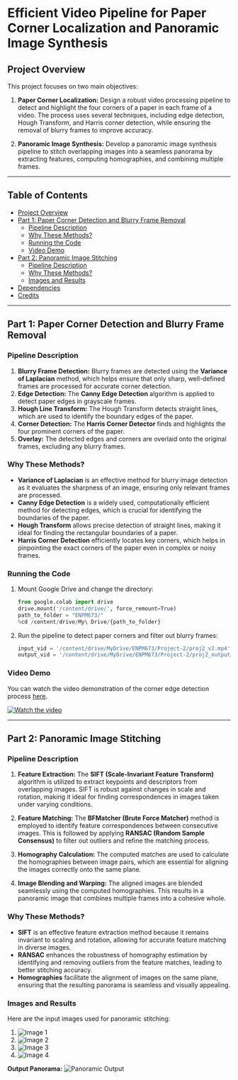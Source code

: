 # Efficient Video Pipeline for Paper Corner Localization and Panoramic Image Synthesis

## Project Overview

This project focuses on two main objectives:

1. **Paper Corner Localization:** Design a robust video processing pipeline to detect and highlight the four corners of a paper in each frame of a video. The process uses several techniques, including edge detection, Hough Transform, and Harris corner detection, while ensuring the removal of blurry frames to improve accuracy.
  
2. **Panoramic Image Synthesis:** Develop a panoramic image synthesis pipeline to stitch overlapping images into a seamless panorama by extracting features, computing homographies, and combining multiple frames.

---

## Table of Contents
- [Project Overview](#project-overview)
- [Part 1: Paper Corner Detection and Blurry Frame Removal](#part-1-paper-corner-detection-and-blurry-frame-removal)
    - [Pipeline Description](#pipeline-description)
    - [Why These Methods?](#why-these-methods)
    - [Running the Code](#running-the-code)
    - [Video Demo](#video-demo)
- [Part 2: Panoramic Image Stitching](#part-2-panoramic-image-stitching)
    - [Pipeline Description](#pipeline-description-1)
    - [Why These Methods?](#why-these-methods-1)
    - [Images and Results](#images-and-results)
- [Dependencies](#dependencies)
- [Credits](#credits)

---

## Part 1: Paper Corner Detection and Blurry Frame Removal

### Pipeline Description
1. **Blurry Frame Detection:** Blurry frames are detected using the **Variance of Laplacian** method, which helps ensure that only sharp, well-defined frames are processed for accurate corner detection.
2. **Edge Detection:** The **Canny Edge Detection** algorithm is applied to detect paper edges in grayscale frames.
3. **Hough Line Transform:** The Hough Transform detects straight lines, which are used to identify the boundary edges of the paper.
4. **Corner Detection:** The **Harris Corner Detector** finds and highlights the four prominent corners of the paper.
5. **Overlay:** The detected edges and corners are overlaid onto the original frames, excluding any blurry frames.

### Why These Methods?
- **Variance of Laplacian** is an effective method for blurry image detection as it evaluates the sharpness of an image, ensuring only relevant frames are processed.
- **Canny Edge Detection** is a widely used, computationally efficient method for detecting edges, which is crucial for identifying the boundaries of the paper.
- **Hough Transform** allows precise detection of straight lines, making it ideal for finding the rectangular boundaries of a paper.
- **Harris Corner Detection** efficiently locates key corners, which helps in pinpointing the exact corners of the paper even in complex or noisy frames.

### Running the Code
1. Mount Google Drive and change the directory:
   ```python
   from google.colab import drive
   drive.mount('/content/drive/', force_remount=True)
   path_to_folder = "ENPM673/"
   %cd /content/drive/My\ Drive/{path_to_folder}

2. Run the pipeline to detect paper corners and filter out blurry frames:
   ```python
   input_vid = '/content/drive/MyDrive/ENPM673/Project-2/proj2_v2.mp4'
   output_vid = '/content/drive/MyDrive/ENPM673/Project-2/proj2_output.mp4'

###  Video Demo

You can watch the video demonstration of the corner edge detection process [here](https://youtube.com/shorts/pzc9_8Yhu7c?feature=share).

[![Watch the video](https://img.youtube.com/vi/pzc9_8Yhu7c/hqdefault.jpg)](https://youtube.com/shorts/pzc9_8Yhu7c?feature=share)



---

## Part 2: Panoramic Image Stitching

### Pipeline Description
1. **Feature Extraction:** The **SIFT (Scale-Invariant Feature Transform)** algorithm is utilized to extract keypoints and descriptors from overlapping images. SIFT is robust against changes in scale and rotation, making it ideal for finding correspondences in images taken under varying conditions.

2. **Feature Matching:** The **BFMatcher (Brute Force Matcher)** method is employed to identify feature correspondences between consecutive images. This is followed by applying **RANSAC (Random Sample Consensus)** to filter out outliers and refine the matching process.

3. **Homography Calculation:** The computed matches are used to calculate the homographies between image pairs, which are essential for aligning the images correctly onto the same plane.

4. **Image Blending and Warping:** The aligned images are blended seamlessly using the computed homographies. This results in a panoramic image that combines multiple frames into a cohesive whole.

### Why These Methods?
- **SIFT** is an effective feature extraction method because it remains invariant to scaling and rotation, allowing for accurate feature matching in diverse images.
- **RANSAC** enhances the robustness of homography estimation by identifying and removing outliers from the feature matches, leading to better stitching accuracy.
- **Homographies** facilitate the alignment of images on the same plane, ensuring that the resulting panorama is seamless and visually appealing.

### Images and Results

Here are the input images used for panoramic stitching:

1. ![Image 1](PA120272.JPG)
2. ![Image 2](PA120273.JPG)
3. ![Image 3](PA120274.JPG)
4. ![Image 4](PA120275.JPG)

**Output Panorama:**
![Panoramic Output](https://github.com/harshsenjaliya/Efficient-Video-Pipeline-for-Paper-Corner-Localization-and-Panoramic-Image-Synthesis/blob/main/Panoramic%20Image.png)

